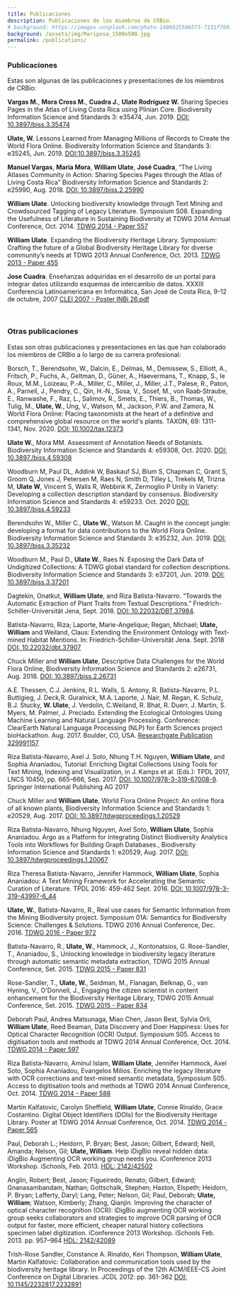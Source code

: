 ```yaml
---
title: Publicaciones
description: Publicaciones de los miembros de CRBio.
# background: https://images.unsplash.com/photo-1486825586573-7131f7991bdd?auto=format&w=2000
background: /assets/img/Mariposa_1500x500.jpg
permalink: /publications/
---
```


### Publicaciones

Estas son algunas de las publicaciones y presentaciones de los miembros de CRBio:

**Vargas M.**, **Mora Cross M.**, **Cuadra J.**, **Ulate Rodríguez W.** Sharing Species Pages in the Atlas of Living Costa Rica using Plinian Core. Biodiversity Information Science and Standards 3: e35474, Jun. 2019. [DOI: 10.3897/biss.3.35474](https://doi.org/10.3897/biss.3.35474)

**Ulate, W.** Lessons Learned from Managing Millions of Records to Create the World Flora Online. Biodiversity Information Science and Standards 3: e35245, Jun. 2019. [DOI:10.3897/biss.3.35245](https://doi.org/10.3897/biss.3.35245)

**Manuel Vargas**, **María Mora**, **William Ulate**, **José Cuadra**, “The Living Atlases Community in Action: Sharing Species Pages through the Atlas of Living Costa Rica” Biodiversity Information Science and Standards 2: e25990, Aug. 2018. [DOI: 10.3897/biss.2.25990](https://doi.org/10.3897/biss.2.25990)

**William Ulate**. Unlocking biodiversity knowledge through Text Mining and Crowdsourced Tagging of Legacy Literature.  Symposium S08. Expanding the Usefulness of Literature in Sustaining Biodiversity at TDWG 2014 Annual Conference, Oct. 2014. [TDWG 2014 - Paper 557]([https://mbgocs.mobot.org/index.php/tdwg/2014/paper/view/557)

**William Ulate**. Expanding the Biodiversity Heritage Library.  Symposium: Crafting the future of a Global Biodiversity Heritage Library for diverse community’s needs at TDWG 2013 Annual Conference, Oct. 2013. [TDWG 2013 - Paper 455](https://mbgocs.mobot.org/index.php/tdwg/2013/paper/view/455) 

**Jose Cuadra**. Enseñanzas adquiridas en el desarrollo de un portal para integrar datos utilizando esquemas de intercambio de datos.
XXXIII Conferencia Latinoamericana en Informática, San José de Costa Rica, 9-12 de octubre, 2007 [CLEI 2007 - Poster INBi 26.pdf](http://clei.org/clei2007/proceedings/documentos/posters/inbi/inbi_26.pdf)

&nbsp;  

### Otras publicaciones

Estas son otras publicaciones y presentaciones en las que han colaborado los miembros de CRBio a lo largo de su carrera profesional:

Borsch, T., Berendsohn, W., Dalcin, E., Delmas, M., Demissew, S., Elliott, A., Fritsch, P., Fuchs, A., Geltman, D., Güner, A., Haevermans, T., Knapp, S., le Roux, M.M., Loizeau, P.‐A., Miller, C., Miller, J., Miller, J.T., Palese, R., Paton, A., Parnell, J., Pendry, C., Qin, H.‐N., Sosa, V., Sosef, M., von Raab‐Straube, E., Ranwashe, F., Raz, L., Salimov, R., Smets, E., Thiers, B., Thomas, W., Tulig, M., **Ulate, W.**, Ung, V., Watson, M., Jackson, P.W. and Zamora, N. World Flora Online: Placing taxonomists at the heart of a definitive and comprehensive global resource on the world's plants. TAXON, 69: 1311-1341, Nov. 2020. [DOI: 10.1002/tax.12373](https://doi.org/10.1002/tax.12373)

**Ulate W.**, Mora MM. Assessment of Annotation Needs of Botanists. Biodiversity Information Science and Standards 4: e59308, Oct. 2020. [DOI: 10.3897./biss.4.59308](https://doi.org/10.3897/biss.4.59308)

Woodburn M, Paul DL, Addink W, Baskauf SJ, Blum S, Chapman C, Grant S, Groom Q, Jones J, Petersen M, Raes N, Smith D, Tilley L, Trekels M, Trizna M, **Ulate W**, Vincent S, Walls R, Webbink K, Zermoglio P Unity in Variety: Developing a collection description standard by consensus. Biodiversity Information Science and Standards 4: e59233. Oct. 2020 [DOI: 10.3897/biss.4.59233](https://doi.org/10.3897/biss.4.59233)

Berendsohn W., Miller C., **Ulate W.**, Watson M. Caught in the concept jungle: developing a format for data contributions to the World Flora Online. Biodiversity Information Science and Standards 3: e35232, Jun. 2019. [DOI: 10.3897/biss.3.35232](https://doi.org/10.3897/biss.3.35232)

Woodburn M., Paul D., **Ulate W.**, Raes N. Exposing the Dark Data of Undigitized Collections: A TDWG global standard for collection descriptions. Biodiversity Information Science and Standards 3: e37201, Jun. 2019. [DOI: 10.3897/biss.3.37201](https://doi.org/10.3897/biss.3.37201)

Dagtekin, Onatkut, **William Ulate**, and Riza Batista-Navarro. “Towards the Automatic Extraction of Plant Traits from Textual Descriptions.” Friedrich-Schiller-Universität Jena, Sept. 2018. [DOI: 10.22032/DBT.37984](https://doi.org/10.22032/DBT.37984).

Batista-Navarro, Riza; Laporte, Marie-Angelique; Regan, Michael; **Ulate, William** and Weiland, Claus: Extending the Environment Ontology with Text-mined Habitat Mentions. In: Friedrich-Schiller-Universität Jena. Sept. 2018 [DOI: 10.22032/dbt.37907](https://doi.org/10.22032/dbt.37907) 

Chuck Miller and **William Ulate**, Descriptive Data Challenges for the World Flora Online, Biodiversity Information Science and Standards 2: e26731, Aug. 2018. [DOI: 10.3897/biss.2.26731](https://doi.org/10.3897/biss.2.26731)

A.E. Thessen, C.J. Jenkins, R.L. Walls, S. Antony, R. Batista-Navarro, P.L. Buttigieg, J. Deck,R. Guralnick, M.A. Laporte, J. Nair, M. Regan, K. Schulz, B.J. Stucky, **W. Ulate**, J. Verdolin, C.Weiland, R. Bhat, R. Duerr, J. Martin, S. Myers, M. Palmer, J. Preciado.  Extending the Ecological Ontologies Using Machine Learning and Natural Language Processing.  Conference: ClearEarth Natural Language Processing (NLP) for Earth Sciences project bioHackathon.  Aug. 2017. Boulder, CO, USA. [Researchgate Publication 329991157](https://www.researchgate.net/publication/329991157)

Riza Batista-Navarro, Axel J. Soto, Nhung T.H. Nguyen, **William Ulate**, and Sophia Ananiadou, Tutorial: Enriching Digital Collections Using Tools for Text Mining, Indexing and Visualization, in J. Kamps et al. (Eds.): TPDL 2017, LNCS 10450, pp. 665–666, Sep. 2017. 
[DOI: 10.1007/978-3-319-67008-9](https://doi.org/10.1007/978-3-319-67008-9).  Springer International Publishing AG 2017

Chuck Miller and **William Ulate**, World Flora Online Project: An online flora of all known plants, Biodiversity Information Science and Standards 1: e20529, Aug. 2017. [DOI:
10.3897/tdwgproceedings.1.20529](https://doi.org/10.3897/tdwgproceedings.1.20529)

Riza Batista-Navarro, Nhung Nguyen, Axel Soto, **William Ulate**, Sophia Ananiadou. Argo as a Platform for Integrating Distinct Biodiversity Analytics Tools into Workflows for Building Graph Databases., Biodiversity Information Science and Standards 1: e20529, Aug. 2017. [DOI: 10.3897/tdwgproceedings.1.20067](https://doi.org/10.3897/tdwgproceedings.1.20067) 

Riza Theresa Batista-Navarro, Jennifer Hammock, **William Ulate**, Sophia Ananiadou: A Text Mining Framework for Accelerating the Semantic Curation of Literature. TPDL 2016: 459-462 Sept. 2016. [DOI: 10.1007/978-3-319-43997-6_44](https://doi.org/10.1007/978-3-319-43997-6_44)

**Ulate, W.**, Batista-Navarro, R., Real use cases for Semantic Information from the Mining Biodiversity project. Symposium 01A: Semantics for Biodiversity Science: Challenges & Solutions. TDWG 2016 Annual Conference, Dec. 2016. [TDWG 2016 - Paper 972](https://mbgocs.mobot.org/index.php/tdwg/tdwg2016/paper/view/972) 

Batista-Navarro, R., **Ulate, W.**, Hammock, J., Kontonatsios, G. Rose-Sandler, T., Ananiadou, S., Unlocking knowledge in biodiversity legacy literature through automatic semantic metadata extraction, TDWG 2015 Annual Conference, Set. 2015.  [TDWG 2015 - Paper 831](https://mbgocs.mobot.org/index.php/tdwg/2015/paper/view/831) 

Rose-Sandler, T., **Ulate, W.**, Seidman, M., Flanagan, Belknap, G., van Hyning, V., O'Donnell, J.,  Engaging the citizen scientist in content enhancement for the Biodiversity Heritage Library, TDWG 2015 Annual Conference, Set. 2015.  [TDWG 2015 - Paper 834](https://mbgocs.mobot.org/index.php/tdwg/2015/paper/view/834)

Deborah Paul, Andrea Matsunaga, Miao Chen, Jason Best, Sylvia Orli, **William Ulate**, Reed Beaman, Data Discovery and Doer Happiness: Uses for Optical Character Recognition (OCR) Output.  Symposium S05. Access to digitisation tools and methods at TDWG 2014 Annual Conference, Oct. 2014.  [TDWG 2014 - Paper 597](https://mbgocs.mobot.org/index.php/tdwg/2014/paper/view/597) 

Riza Batista-Navarro, Aminul Islam, **William Ulate**, Jennifer Hammock, Axel Soto, Sophia Ananiadou, Evangelos Milios. Enriching the legacy literature with OCR corrections and text-mined semantic metadata, Symposium S05. Access to digitisation tools and methods at TDWG 2014 Annual Conference, Oct. 2014. [TDWG 2014 - Paper 588](https://mbgocs.mobot.org/index.php/tdwg/2014/paper/view/588)  

Martin Kalfatovic, Carolyn Sheffield, **William Ulate**, Connie Rinaldo, Grace Costantino. Digital Object Identifiers (DOIs) for the Biodiversity Heritage Library.  Poster at TDWG 2014 Annual Conference, Oct. 2014. [TDWG 2014 - Paper 565](https://mbgocs.mobot.org/index.php/tdwg/2014/paper/view/565)

Paul, Deborah L.; Heidorn, P. Bryan; Best, Jason; Gilbert, Edward; Neill, Amanda; Nelson, Gil; **Ulate, William**. Help iDigBio reveal hidden data: iDigBio Augmenting OCR working group needs you.  iConference 2013 Workshop. iSchools, Feb. 2013.  [HDL: 2142/42502](http://hdl.handle.net/2142/42502) 

Anglin, Robert; Best, Jason; Figueiredo, Renato; Gilbert, Edward; Gnanasambandam, Nathan; Gottschalk, Stephen; Haston, Elspeth; Heidorn, P. Bryan; Lafferty, Daryl; Lang, Peter; Nelson, Gil; Paul, Deborah; **Ulate, William**;  Watson, Kimberly; Zhang, Qianjin. Improving the character of optical character recognition (OCR): iDigBio augmenting OCR working group seeks collaborators and strategies to improve OCR parsing of OCR output for faster, more efficient, cheaper natural history collections specimen label digitization. iConference 2013 Workshop. iSchools Feb. 2013. pp. 957–964 [HDL: 2142/42089](http://hdl.handle.net/2142/42089)

Trish-Rose Sandler, Constance A. Rinaldo, Keri Thompson, **William Ulate**, Martin Kalfatovic:
Collaboration and communication tools used by the biodiversity heritage library. In Proceedings of the 12th ACM/IEEE-CS Joint Conference on Digital Libraries. JCDL 2012: pp. 361-362 [DOI: 10.1145/2232817.2232891](https://doi.org/10.1145/2232817.2232891)

